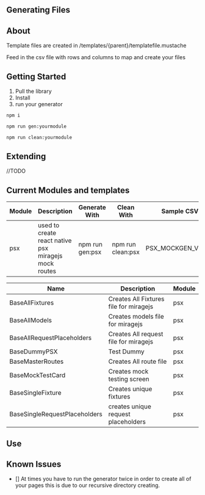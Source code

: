 ## Generating Files 


## About 
Template files are created in /templates/{parent}/templatefile.mustache 

Feed in the csv file with rows and columns to map and create your files

## Getting Started 

1. Pull the library
2. Install 
3. run your generator 

```bash
npm i 
```

```bash
npm run gen:yourmodule
```

```bash
npm run clean:yourmodule
```

## Extending 
//TODO


## Current Modules and templates 


|Module  |Description  | Generate With | Clean With |  Sample CSV |
|---------|---------|---------|-------| -----|
|psx     |   used to create react native psx miragejs mock routes      |    npm run gen:psx      |    npm run clean:psx      | PSX_MOCKGEN_V1.csv|


|Name  |Description  |  Module | 
|---------|---------|------|
|BaseAllFixtures     | Creates All Fixtures file for miragejs | psx | 
|BaseAllModels     |   Creates models file for miragejs      | psx | 
|BaseAllRequestPlaceholders     | Creates All request file for miragejs        | psx | 
|BaseDummyPSX     |   Test Dummy      | psx | 
|BaseMasterRoutes     |Creates All route file         | psx |  
|BaseMockTestCard     | Creates mock testing screen        | psx | 
|BaseSingleFixture     | Creates unique fixtures        | psx | 
|BaseSingleRequestPlaceholders     |   creates unique request placeholders      | psx | 


## Use


## Known Issues 
- [] At times you have to run the generator twice in order to create all of your pages this is due to our recursive directory creating.
